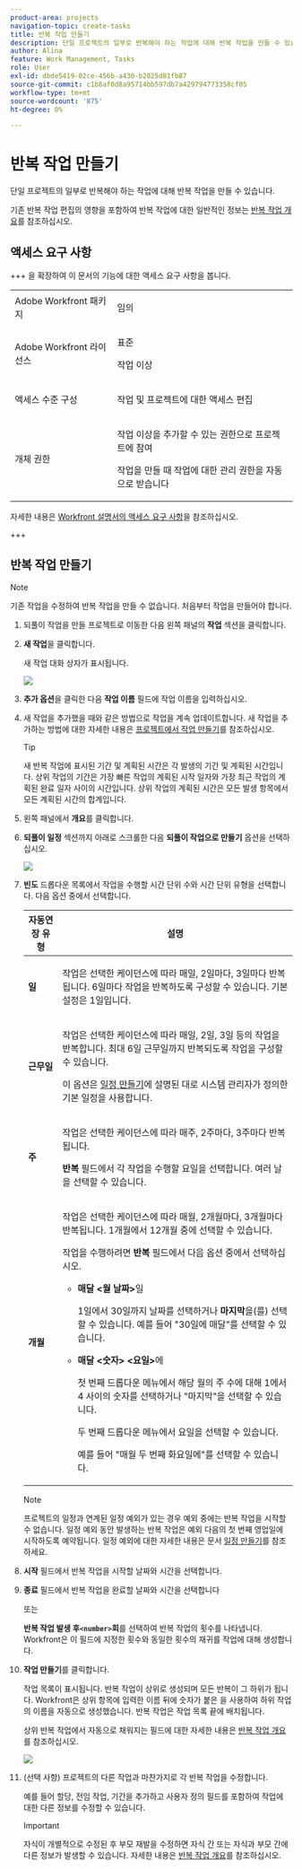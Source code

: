 ```yaml
---
product-area: projects
navigation-topic: create-tasks
title: 반복 작업 만들기
description: 단일 프로젝트의 일부로 반복해야 하는 작업에 대해 반복 작업을 만들 수 있습니다.
author: Alina
feature: Work Management, Tasks
role: User
exl-id: dbde5419-02ce-456b-a430-b2825d81fb87
source-git-commit: c1b8af0d8a95714bb597db7a429794773358cf05
workflow-type: tm+mt
source-wordcount: '875'
ht-degree: 0%

---
```


# 반복 작업 만들기

<!--Audited: 01/2024-->

단일 프로젝트의 일부로 반복해야 하는 작업에 대해 반복 작업을 만들 수 있습니다.

기존 반복 작업 편집의 영향을 포함하여 반복 작업에 대한 일반적인 정보는 [반복 작업 개요](../../../manage-work/tasks/manage-tasks/recurring-tasks-overview.md)를 참조하십시오.

## 액세스 요구 사항

+++ 을 확장하여 이 문서의 기능에 대한 액세스 요구 사항을 봅니다.

<table style="table-layout:auto"> 
 <col> 
 <col> 
 <tbody> 
  <tr> 
   <td role="rowheader">Adobe Workfront 패키지</td> 
   <td> <p>임의</p> </td> 
  </tr> 
  <tr> 
   <td role="rowheader">Adobe Workfront 라이선스</td> 
   <td> <p>표준</p> 
   <p>작업 이상</p> </td> 
  </tr> 
  <tr> 
   <td role="rowheader">액세스 수준 구성</td> 
   <td> <p>작업 및 프로젝트에 대한 액세스 편집</p> </td> 
  </tr> 
  <tr> 
   <td role="rowheader">개체 권한</td> 
   <td> <p>작업 이상을 추가할 수 있는 권한으로 프로젝트에 참여</p> 
   <p>작업을 만들 때 작업에 대한 관리 권한을 자동으로 받습니다</p> 
    </td> 
  </tr> 
 </tbody> 
</table>

자세한 내용은 [Workfront 설명서의 액세스 요구 사항](/help/quicksilver/administration-and-setup/add-users/access-levels-and-object-permissions/access-level-requirements-in-documentation.md)을 참조하십시오.

+++

<!--Old:

<table style="table-layout:auto"> 
 <col> 
 <col> 
 <tbody> 
  <tr> 
   <td role="rowheader">Adobe Workfront plan*</td> 
   <td> <p>Any</p> </td> 
  </tr> 
  <tr> 
   <td role="rowheader">Adobe Workfront license*</td> 
   <td> <p>New: Standard</p> 
   <p>Current: Work or higher</p> </td> 
  </tr> 
  <tr> 
   <td role="rowheader">Access level configurations*</td> 
   <td> <p>Edit access to Tasks and Projects</p> </td> 
  </tr> 
  <tr> 
   <td role="rowheader">Object permissions</td> 
   <td> <p>Contribute permissions to the project with ability to Add Tasks or higher</p> 
   <p>When you create a task you automatically receive Manage permissions to the task</p> 
   <p> For information about task permissions, see <a href="../../../workfront-basics/grant-and-request-access-to-objects/share-a-task.md" class="MCXref xref">Share a task </a>.</p>  </td> 
  </tr> 
 </tbody> 
</table>

&#42;To find out what plan, license type, or access you have, contact your Workfront administrator. For more information about access requirements, see [Access requirements in Workfront documentation](/help/quicksilver/administration-and-setup/add-users/access-levels-and-object-permissions/access-level-requirements-in-documentation.md). -->

## 반복 작업 만들기

>[!NOTE]
>
>기존 작업을 수정하여 반복 작업을 만들 수 없습니다. 처음부터 작업을 만들어야 합니다.

1. 되풀이 작업을 만들 프로젝트로 이동한 다음 왼쪽 패널의 **작업** 섹션을 클릭합니다.
1. **새 작업**&#x200B;을 클릭합니다.

   새 작업 대화 상자가 표시됩니다.

   ![](assets/nwe-create-task-small-screen-350x272.png)

1. **추가 옵션**&#x200B;을 클릭한 다음 **작업 이름** 필드에 작업 이름을 입력하십시오.
1. 새 작업을 추가했을 때와 같은 방법으로 작업을 계속 업데이트합니다. 새 작업을 추가하는 방법에 대한 자세한 내용은 [프로젝트에서 작업 만들기](../../../manage-work/tasks/create-tasks/create-tasks-in-project.md)를 참조하십시오.

   >[!TIP]
   >
   >   새 반복 작업에 표시된 기간 및 계획된 시간은 각 발생의 기간 및 계획된 시간입니다. 상위 작업의 기간은 가장 빠른 작업의 계획된 시작 일자와 가장 최근 작업의 계획된 완료 일자 사이의 시간입니다. 상위 작업의 계획된 시간은 모든 발생 항목에서 모든 계획된 시간의 합계입니다.

1. 왼쪽 패널에서 **개요**&#x200B;를 클릭합니다.
1. **되풀이 일정** 섹션까지 아래로 스크롤한 다음 **되풀이 작업으로 만들기** 옵션을 선택하십시오.

   ![](assets/recurrence-schedule-section-new-recurring-tasks-nwe-350x351.png)

1. **빈도** 드롭다운 목록에서 작업을 수행할 시간 단위 수와 시간 단위 유형을 선택합니다. 다음 옵션 중에서 선택합니다.

   <table style="table-layout:auto"> 
    <col> 
    <col> 
    <thead> 
     <tr> 
      <th>자동연장 유형</th> 
      <th>설명</th> 
     </tr> 
    </thead> 
    <tbody> 
     <tr> 
      <td role="rowheader"><strong>일</strong> </td> 
      <td> <p>작업은 선택한 케이던스에 따라 매일, 2일마다, 3일마다 반복됩니다. 6일마다 작업을 반복하도록 구성할 수 있습니다. 기본 설정은 1일입니다. </p> </td> 
     </tr> 
     <tr> 
      <td role="rowheader"><strong>근무일</strong> </td> 
      <td> <p> 작업은 선택한 케이던스에 따라 매일, 2일, 3일 등의 작업을 반복합니다. 최대 6일 근무일까지 반복되도록 작업을 구성할 수 있습니다.</p> <p>이 옵션은 <a href="../../../administration-and-setup/set-up-workfront/configure-timesheets-schedules/create-schedules.md" class="MCXref xref">일정 만들기</a>에 설명된 대로 시스템 관리자가 정의한 기본 일정을 사용합니다.</p> </td> 
     </tr> 
     <tr> 
      <td role="rowheader"><strong>주</strong> </td> 
      <td> <p> 작업은 선택한 케이던스에 따라 매주, 2주마다, 3주마다 반복됩니다.</p> <p><strong>반복</strong> 필드에서 각 작업을 수행할 요일을 선택합니다. 여러 날을 선택할 수 있습니다. </p> </td> 
     </tr> 
     <tr> 
      <td role="rowheader"><strong>개월</strong> </td> 
      <td> <p>작업은 선택한 케이던스에 따라 매월, 2개월마다, 3개월마다 반복됩니다. 1개월에서 12개월 중에 선택할 수 있습니다. </p> <p>작업을 수행하려면 <strong>반복</strong> 필드에서 다음 옵션 중에서 선택하십시오.</p> 
       <ul> 
        <li> <p><strong>매달 &lt;월 날짜&gt;</strong>일 </p> <p>1일에서 30일까지 날짜를 선택하거나 <strong>마지막</strong>을(를) 선택할 수 있습니다. 예를 들어 "30일에 매달"를 선택할 수 있습니다. </p> </li> 
        <li> <p><strong>매달 &lt;숫자&gt; &lt;요일&gt;</strong>에 </p> <p>첫 번째 드롭다운 메뉴에서 해당 월의 주 수에 대해 1에서 4 사이의 숫자를 선택하거나 "마지막"을 선택할 수 있습니다. </p> <p>두 번째 드롭다운 메뉴에서 요일을 선택할 수 있습니다. </p> <p>예를 들어 "매월 두 번째 화요일에"를 선택할 수 있습니다. </p> </li> 
       </ul> </td> 
     </tr> 
    </tbody> 
   </table>

   >[!NOTE]
   >
   >프로젝트의 일정과 연계된 일정 예외가 있는 경우 예외 중에는 반복 작업을 시작할 수 없습니다. 일정 예외 동안 발생하는 반복 작업은 예외 다음의 첫 번째 영업일에 시작하도록 예약됩니다. 일정 예외에 대한 자세한 내용은 문서 [일정 만들기](../../../administration-and-setup/set-up-workfront/configure-timesheets-schedules/create-schedules.md)를 참조하세요.

1. **시작** 필드에서 반복 작업을 시작할 날짜와 시간을 선택합니다.
1. **종료** 필드에서 반복 작업을 완료할 날짜와 시간을 선택합니다

   또는

   **반복 작업 발생 후`<number>`회**&#x200B;를 선택하여 반복 작업의 횟수를 나타냅니다. Workfront은 이 필드에 지정한 횟수와 동일한 횟수의 재귀를 작업에 대해 생성합니다.

1. **작업 만들기**&#x200B;를 클릭합니다.

   작업 목록이 표시됩니다. 반복 작업이 상위로 생성되며 모든 반복이 그 하위가 됩니다. Workfront은 상위 항목에 입력한 이름 뒤에 숫자가 붙은 을 사용하여 하위 작업의 이름을 자동으로 생성했습니다. 반복 작업은 작업 목록 끝에 배치됩니다.

   상위 반복 작업에서 자동으로 채워지는 필드에 대한 자세한 내용은 [반복 작업 개요](../../../manage-work/tasks/manage-tasks/recurring-tasks-overview.md)를 참조하십시오.

   ![](assets/recurring-tasks-in-task-list-nwe-350x87.png)

1. (선택 사항) 프로젝트의 다른 작업과 마찬가지로 각 반복 작업을 수정합니다.

   예를 들어 할당, 전임 작업, 기간을 추가하고 사용자 정의 필드를 포함하여 작업에 대한 다른 정보를 수정할 수 있습니다.

   >[!IMPORTANT]
   >
   >자식이 개별적으로 수정된 후 부모 재발을 수정하면 자식 간 또는 자식과 부모 간에 다른 정보가 발생할 수 있습니다. 자세한 내용은 [반복 작업 개요](../../../manage-work/tasks/manage-tasks/recurring-tasks-overview.md)를 참조하십시오.
